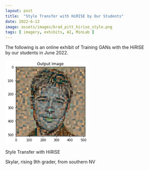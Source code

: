 ```yaml
---
layout: post
title:  "Style Transfer with HiRISE by Our Students"
date: 2022-6-13
image: assets/images/brad_pitt_hirise_style.png
tags: [ imagery, exhibits, AI, MinLab ]
---
```


The following is an online exhibit of Training GANs with the HiRISE  
by our students in June 2022.
<br>
<div class="row">
    <div class="col-md-6">
        <div><img src="/assets/images/brad_pitt_hirise_style.png" class="img-fluid" alt="Brad Pitt with HiRISE style" /></div>
        <p>Style Transfer with HiRISE</p>  
        <p>Skylar, rising 9th grader, from southern NV</p>
        <br>
    </div>
    
    
</div>
